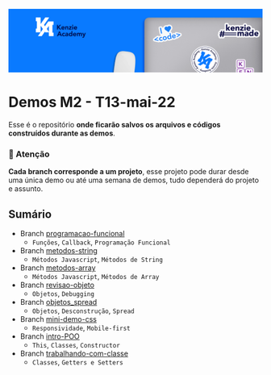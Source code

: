 ![](assets/20220724_114419_Linkedin.png)

# Demos M2 - T13-mai-22

Esse é o repositório **onde ficarão salvos os arquivos e códigos construídos durante as demos**.

### 🚨 Atenção

**Cada branch corresponde a um projeto**, esse projeto pode durar desde uma única demo ou até uma semana de demos, tudo dependerá do projeto e assunto.

## Sumário

- Branch [programacao-funcional](https://github.com/Kenzie-Academy-Brasil-Developers/demo-m2-mai-22/tree/programacao-funcional)
  - `Funções`, `Callback`, `Programação Funcional`
- Branch [metodos-string](https://github.com/Kenzie-Academy-Brasil-Developers/demo-m2-mai-22/tree/methods-string)
  - `Métodos Javascript`, `Métodos de String`
- Branch [metodos-array](https://github.com/Kenzie-Academy-Brasil-Developers/demo-m2-mai-22/tree/methods-array)
  - `Métodos Javascript`, `Métodos de Array`
- Branch [revisao-objeto](https://github.com/Kenzie-Academy-Brasil-Developers/demo-m2-mai-22/tree/revisao-objeto)
  - `Objetos`, `Debugging`
- Branch [objetos_spread](https://github.com/Kenzie-Academy-Brasil-Developers/demo-m2-mai-22/tree/objetos_spread)
  - `Objetos`, `Desconstrução`, `Spread`
- Branch [mini-demo-css](https://github.com/Kenzie-Academy-Brasil-Developers/demo-m2-mai-22/tree/mini-demo-css)
  - `Responsividade`, `Mobile-first`
- Branch [intro-POO]()
  - `This`, `Classes`, `Constructor`
- Branch [trabalhando-com-classe](https://github.com/Kenzie-Academy-Brasil-Developers/demo-m2-mai-22/tree/trabalhando-com-classe)
  - `Classes`, `Getters e Setters `
